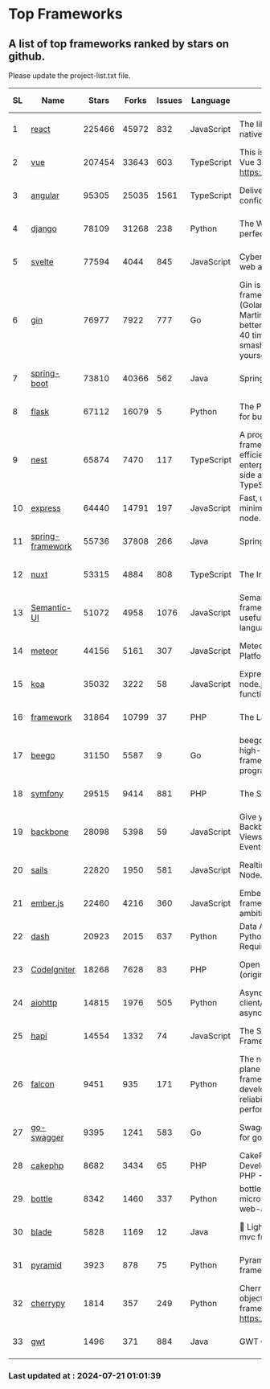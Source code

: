 # Top Frameworks
## A list of top frameworks ranked by stars on github.  
Please update the project-list.txt file.

| SL| Name  | Stars| Forks| Issues | Language | Description | Last Commit |
| --| ------| -----| ---- | ------ | -------- | ----------- | ----------- |
| 1 | [react](https://github.com/facebook/react) | 225466 | 45972 | 832 | JavaScript | The library for web and native user interfaces. | 2024-07-20 01:13:03 |
| 2 | [vue](https://github.com/vuejs/vue) | 207454 | 33643 | 603 | TypeScript | This is the repo for Vue 2. For Vue 3, go to https://github.com/vuejs/core | 2024-06-14 12:52:12 |
| 3 | [angular](https://github.com/angular/angular) | 95305 | 25035 | 1561 | TypeScript | Deliver web apps with confidence 🚀 | 2024-07-19 20:46:00 |
| 4 | [django](https://github.com/django/django) | 78109 | 31268 | 238 | Python | The Web framework for perfectionists with deadlines. | 2024-07-19 06:54:47 |
| 5 | [svelte](https://github.com/sveltejs/svelte) | 77594 | 4044 | 845 | JavaScript | Cybernetically enhanced web apps | 2024-07-20 21:21:19 |
| 6 | [gin](https://github.com/gin-gonic/gin) | 76977 | 7922 | 777 | Go | Gin is a HTTP web framework written in Go (Golang). It features a Martini-like API with much better performance -- up to 40 times faster. If you need smashing performance, get yourself some Gin. | 2024-07-14 12:34:34 |
| 7 | [spring-boot](https://github.com/spring-projects/spring-boot) | 73810 | 40366 | 562 | Java | Spring Boot | 2024-07-19 15:29:31 |
| 8 | [flask](https://github.com/pallets/flask) | 67112 | 16079 | 5 | Python | The Python micro framework for building web applications. | 2024-07-11 02:16:46 |
| 9 | [nest](https://github.com/nestjs/nest) | 65874 | 7470 | 117 | TypeScript | A progressive Node.js framework for building efficient, scalable, and enterprise-grade server-side applications with TypeScript/JavaScript 🚀 | 2024-07-18 07:09:10 |
| 10 | [express](https://github.com/expressjs/express) | 64440 | 14791 | 197 | JavaScript | Fast, unopinionated, minimalist web framework for node. | 2024-07-17 20:44:03 |
| 11 | [spring-framework](https://github.com/spring-projects/spring-framework) | 55736 | 37808 | 266 | Java | Spring Framework | 2024-07-20 09:53:31 |
| 12 | [nuxt](https://github.com/nuxt/nuxt) | 53315 | 4884 | 808 | TypeScript | The Intuitive Vue Framework. | 2024-07-20 08:39:01 |
| 13 | [Semantic-UI](https://github.com/Semantic-Org/Semantic-UI) | 51072 | 4958 | 1076 | JavaScript | Semantic is a UI component framework based around useful principles from natural language. | 2023-01-11 17:05:32 |
| 14 | [meteor](https://github.com/meteor/meteor) | 44156 | 5161 | 307 | JavaScript | Meteor, the JavaScript App Platform | 2024-07-17 19:28:47 |
| 15 | [koa](https://github.com/koajs/koa) | 35032 | 3222 | 58 | JavaScript | Expressive middleware for node.js using ES2017 async functions | 2024-06-28 15:26:17 |
| 16 | [framework](https://github.com/laravel/framework) | 31864 | 10799 | 37 | PHP | The Laravel Framework. | 2024-07-19 14:19:10 |
| 17 | [beego](https://github.com/beego/beego) | 31150 | 5587 | 9 | Go | beego is an open-source, high-performance web framework for the Go programming language. | 2024-07-06 08:56:52 |
| 18 | [symfony](https://github.com/symfony/symfony) | 29515 | 9414 | 881 | PHP | The Symfony PHP framework | 2024-07-19 08:34:41 |
| 19 | [backbone](https://github.com/jashkenas/backbone) | 28098 | 5398 | 59 | JavaScript | Give your JS App some Backbone with Models, Views, Collections, and Events | 2024-03-06 23:22:47 |
| 20 | [sails](https://github.com/balderdashy/sails) | 22820 | 1950 | 581 | JavaScript | Realtime MVC Framework for Node.js | 2024-05-17 22:00:56 |
| 21 | [ember.js](https://github.com/emberjs/ember.js) | 22460 | 4216 | 360 | JavaScript | Ember.js - A JavaScript framework for creating ambitious web applications | 2024-07-13 03:07:32 |
| 22 | [dash](https://github.com/plotly/dash) | 20923 | 2015 | 637 | Python | Data Apps & Dashboards for Python. No JavaScript Required. | 2024-07-16 18:27:03 |
| 23 | [CodeIgniter](https://github.com/bcit-ci/CodeIgniter) | 18268 | 7628 | 83 | PHP | Open Source PHP Framework (originally from EllisLab) | 2024-03-20 03:51:42 |
| 24 | [aiohttp](https://github.com/aio-libs/aiohttp) | 14815 | 1976 | 505 | Python | Asynchronous HTTP client/server framework for asyncio and Python | 2024-07-20 13:12:12 |
| 25 | [hapi](https://github.com/hapijs/hapi) | 14554 | 1332 | 74 | JavaScript | The Simple, Secure Framework Developers Trust | 2024-07-04 00:48:01 |
| 26 | [falcon](https://github.com/falconry/falcon) | 9451 | 935 | 171 | Python | The no-magic web data plane API and microservices framework for Python developers, with a focus on reliability, correctness, and performance at scale. | 2024-07-18 21:01:08 |
| 27 | [go-swagger](https://github.com/go-swagger/go-swagger) | 9395 | 1241 | 583 | Go | Swagger 2.0 implementation for go | 2024-05-13 17:21:38 |
| 28 | [cakephp](https://github.com/cakephp/cakephp) | 8682 | 3434 | 65 | PHP | CakePHP: The Rapid Development Framework for PHP - Official Repository | 2024-07-20 08:49:41 |
| 29 | [bottle](https://github.com/bottlepy/bottle) | 8342 | 1460 | 337 | Python | bottle.py is a fast and simple micro-framework for python web-applications. | 2024-01-03 22:31:48 |
| 30 | [blade](https://github.com/lets-blade/blade) | 5828 | 1169 | 12 | Java | :rocket: Lightning fast and elegant mvc framework for Java8 | 2024-06-17 01:05:35 |
| 31 | [pyramid](https://github.com/Pylons/pyramid) | 3923 | 878 | 75 | Python | Pyramid - A Python web framework | 2024-06-10 16:09:42 |
| 32 | [cherrypy](https://github.com/cherrypy/cherrypy) | 1814 | 357 | 249 | Python | CherryPy is a pythonic, object-oriented HTTP framework.      https://cherrypy.dev | 2024-07-02 23:41:56 |
| 33 | [gwt](https://github.com/gwtproject/gwt) | 1496 | 371 | 884 | Java | GWT Open Source Project | 2024-07-17 18:44:55 |

### Last updated at : 2024-07-21 01:01:39
